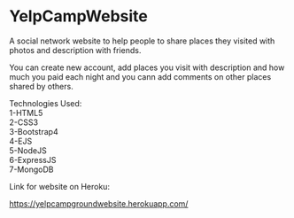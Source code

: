 # YelpCampWebsite
A social network website to help people to share places they visited with photos and description with friends.

You can create new account, add places you visit with description and how much you paid each night and you cann add comments
on other places shared by others.

Technologies Used:  
1-HTML5  
2-CSS3  
3-Bootstrap4  
4-EJS  
5-NodeJS  
6-ExpressJS  
7-MongoDB  

Link for website on Heroku:

https://yelpcampgroundwebsite.herokuapp.com/
